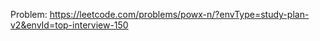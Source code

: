 Problem: https://leetcode.com/problems/powx-n/?envType=study-plan-v2&envId=top-interview-150

```

```
